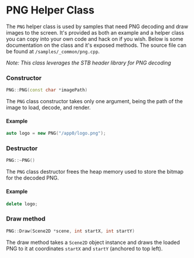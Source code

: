 # PNG Helper Class
The `PNG` helper class is used by samples that need PNG decoding and draw images to the screen. It's provided as both an example and a helper class you can copy into your own code and hack on if you wish. Below is some documentation on the class and it's exposed methods. The source file can be found at `/samples/_common/png.cpp`.

*Note: This class leverages the STB header library for PNG decoding*

### Constructor

```cpp
PNG::PNG(const char *imagePath)
```

The `PNG` class constructor takes only one argument, being the path of the image to load, decode, and render.

#### Example

```cpp
auto logo = new PNG("/app0/logo.png");
```


### Destructor

```cpp
PNG::~PNG()
```

The `PNG` class destructor frees the heap memory used to store the bitmap for the decoded PNG.

#### Example

```cpp
delete logo;
```


### Draw method

```cpp
PNG::Draw(Scene2D *scene, int startX, int startY)
```

The draw method takes a `Scene2D` object instance and draws the loaded PNG to it at coordinates `startX` and `startY` (anchored to top left).